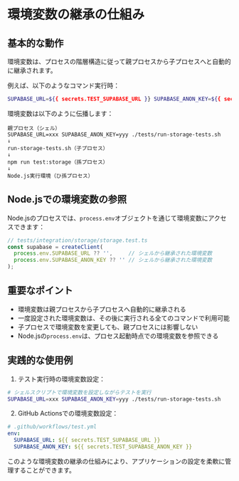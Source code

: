 # 環境変数の継承の仕組み

## 基本的な動作

環境変数は、プロセスの階層構造に従って親プロセスから子プロセスへと自動的に継承されます。

例えば、以下のようなコマンド実行時：

```bash
SUPABASE_URL=${{ secrets.TEST_SUPABASE_URL }} SUPABASE_ANON_KEY=${{ secrets.TEST_SUPABASE_ANON_KEY }} ./tests/run-storage-tests.sh
```

環境変数は以下のように伝播します：

```
親プロセス（シェル）
SUPABASE_URL=xxx SUPABASE_ANON_KEY=yyy ./tests/run-storage-tests.sh
↓
run-storage-tests.sh（子プロセス）
↓
npm run test:storage（孫プロセス）
↓
Node.js実行環境（ひ孫プロセス）
```

## Node.jsでの環境変数の参照

Node.jsのプロセスでは、`process.env`オブジェクトを通じて環境変数にアクセスできます：

```typescript
// tests/integration/storage/storage.test.ts
const supabase = createClient(
  process.env.SUPABASE_URL ?? '',     // シェルから継承された環境変数
  process.env.SUPABASE_ANON_KEY ?? '' // シェルから継承された環境変数
);
```

## 重要なポイント

- 環境変数は親プロセスから子プロセスへ自動的に継承される
- 一度設定された環境変数は、その後に実行される全てのコマンドで利用可能
- 子プロセスで環境変数を変更しても、親プロセスには影響しない
- Node.jsの`process.env`は、プロセス起動時点での環境変数を参照できる

## 実践的な使用例

1. テスト実行時の環境変数設定：
```bash
# シェルスクリプトで環境変数を設定しながらテストを実行
SUPABASE_URL=xxx SUPABASE_ANON_KEY=yyy ./tests/run-storage-tests.sh
```

2. GitHub Actionsでの環境変数設定：
```yaml
# .github/workflows/test.yml
env:
  SUPABASE_URL: ${{ secrets.TEST_SUPABASE_URL }}
  SUPABASE_ANON_KEY: ${{ secrets.TEST_SUPABASE_ANON_KEY }}
```

このような環境変数の継承の仕組みにより、アプリケーションの設定を柔軟に管理することができます。 